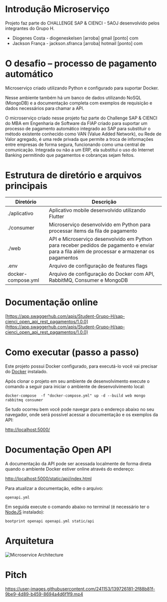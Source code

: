 # Introdução Microserviço

Projeto faz parte do CHALLENGE SAP & CIENCI - 5AOJ desenvolvido pelos integrantes do Grupo H.

- Diogenes Costa - diogeneskelsen [arroba] gmail [ponto] com
- Jackson França - jackson.sfranca [arroba] hotmail [ponto] com

# O desafio – processo de pagamento automático

Microserviço criado utilizando Python e configurado para suportar Docker. 

Nesse ambiente também há um banco de dados utilizando NoSQL (MongoDB) e a documentação completa com  exemplos de requisição e dados necessários para chamar a API. 

O microserviço criado nesse projeto faz parte do Challenge SAP & CIENCI do MBA em Engenharia de Software da FIAP criado para suportar um processo de pagamento automático integrado ao SAP para substituir o método existente conhecido como VAN (Value Added Network), ou Rede de Valor agregado, é uma rede privada que permite a troca de informações entre empresas de forma segura, funcionando como uma central de comunicação. Integrada ou não a um ERP, ela substitui o uso do Internet Banking permitindo que pagamentos e cobranças sejam feitos.

# Estrutura de diretório e arquivos principais

| Diretório | Descrição |
| ----------- | ----------- |
| ./aplicativo | Aplicativo mobile desenvolvido utilizando Flutter |
| ./consumer | Microserviço desenvolvido em Python para processar items da fila de pagamento |
| ./web | API e Microserviço desenvolvido em Python para receber pedidos de pagamento e enviar para a fila além de processar e armazenar os pagamentos |
| .env | Arquivo de configuração de features flags |
| docker-compose.yml | Arquivo de configuração do Docker com API, RabbitMQ, Consumer e MongoDB |


# Documentação online

[https://app.swaggerhub.com/apis/Student-Grupo-H/sap-cienci_open_api_rest_pagamentos/1.0.0](https://app.swaggerhub.com/apis/Student-Grupo-H/sap-cienci_open_api_rest_pagamentos/1.0.0)

# Como executar (passo a passo)

Este projeto possui Docker configurado, para executá-lo você vai precisar do [Docker](https://www.docker.com/) instalado.

Após clonar o projeto em seu ambiente de desenvolvimento execute o comando a seguir para iniciar o ambiente de desenvolvimento local:

``` docker-compose  -f "docker-compose.yml" up -d --build web mongo rabbitmq consumer  ```

Se tudo ocorreu bem você pode navegar para o endereço abaixo no seu navegador, onde será possível acessar a documentação e os exemplos da API:

[http://localhost:5000/](http://localhost:5000/)

# Documentação Open API

A documentação da API pode ser acessada localmente de forma direta quando o ambiente Docker estiver online através do endereço: 

[http://localhost:5000/static/api/index.html](http://localhost:5000/static/api/index.html)

Para atualizar a documentação, edite o arquivo:

```openapi.yml```

Em seguida execute o comando abaixo no terminal (é necessário ter o [NodeJS](https://nodejs.org/en/) instalado):

```bootprint openapi openapi.yml static/api```

# Arquitetura

![Microservice Architecture](https://github.com/fase-5-grupo-h/challenge-sap-cienci/blob/main/web/static/architecture.jpg?raw=true)

# Pitch

https://user-images.githubusercontent.com/241153/139726181-2f88b81f-9be9-4d89-b459-8694a4d6f1f9.mp4
